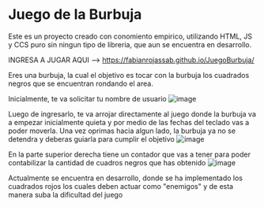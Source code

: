 # Juego de la Burbuja
Este es un proyecto creado con conomiento empirico, utilizando HTML, JS  y CCS puro sin ningun tipo de libreria, que aun se encuentra en desarrollo. 

INGRESA A JUGAR AQUI --> https://fabianrojassab.github.io/JuegoBurbuja/

Eres una burbuja, la cual el objetivo es tocar con la burbuja los cuadrados negros que se encuentran rondando el area.

Inicialmente, te va solicitar tu nombre de usuario
![image](https://user-images.githubusercontent.com/81451650/190882539-56ce3234-80b3-4799-91c8-66f3134ec89b.png)

Luego de ingresarlo, te va arrojar directamente al juego donde la burbuja va a empezar inicialmente quieta y por medio de las fechas del teclado vas a poder moverla.
Una vez oprimas hacia algun lado, la burbuja ya no se detendra y deberas guiarla para cumplir el objetivo
![image](https://user-images.githubusercontent.com/81451650/190882395-85d4f3b5-7d7c-4d8d-853b-e6716c47b86b.png)

En la parte superior derecha tiene un contador que vas a tener para poder contabilizar la cantidad de cuadros negros que has obtenido
![image](https://user-images.githubusercontent.com/81451650/190882463-d22a7fca-35a5-4897-96ee-5e0ef11cf4b4.png)

Actualmente se encuentra en desarrollo, donde se ha implementado los cuadrados rojos los cuales deben actuar como "enemigos" y de esta manera suba la dificultad del juego

